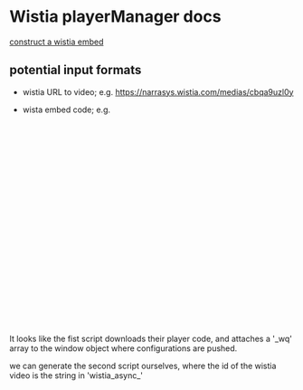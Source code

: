 # Wistia playerManager docs


[construct a wistia embed](https://wistia.com/doc/construct-an-embed-code)


## potential input formats

- wistia URL to video; e.g. https://narrasys.wistia.com/medias/cbqa9uzl0y
- wista embed code; e.g.
 
 
     <script src="https://fast.wistia.com/assets/external/E-v1.js" async></script>
     <div class="wistia_embed wistia_async_26sk4lmiix" style="height:360px;width:640px">&nbsp;</div>

It looks like the fist script downloads their player code, and attaches a '_wq' array to
the window object where configurations are pushed.

we can generate the second script ourselves, where the id of the wistia video is the string
in 'wistia_async_<wistia id>'
